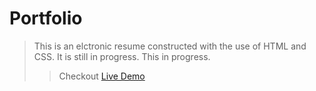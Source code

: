 # Portfolio

> This is an elctronic resume constructed with the use of HTML and CSS. It is still in progress.
> This in progress.
>> Checkout [Live Demo](https://pats101.github.io/Portfolio/)
